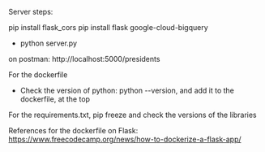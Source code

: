Server steps:

pip install flask_cors
pip install flask google-cloud-bigquery
- python server.py



on postman: http://localhost:5000/presidents

For the dockerfile
- Check the version of python: python --version, and add it to the dockerfile, at the top

For the requirements.txt, pip freeze and check the versions of the libraries

References for the dockerfile on Flask: https://www.freecodecamp.org/news/how-to-dockerize-a-flask-app/
